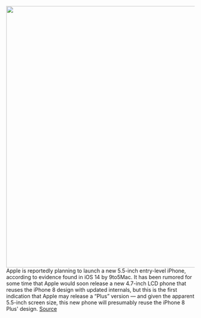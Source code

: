 <img src='https://cdn.vox-cdn.com/thumbor/2byAnRnPAkgf3UpJznusAHUd17E=/0x0:2040x1360/1200x800/filters:focal(895x515:1221x841)/cdn.vox-cdn.com/uploads/chorus_image/image/66508786/jbareham_170916_2000_0057.0.jpg' width='700px' /><br/>
Apple is reportedly planning to launch a new 5.5-inch entry-level iPhone, according to evidence found in iOS 14 by 9to5Mac. It has been rumored for some time that Apple would soon release a new 4.7-inch LCD phone that reuses the iPhone 8 design with updated internals, but this is the first indication that Apple may release a “Plus” version — and given the apparent 5.5-inch screen size, this new phone will presumably reuse the iPhone 8 Plus' design.
<a href='https://www.theverge.com/2020/3/16/21182140/apple-iphone-small-size-new-entry-level-se-9-features'> Source <a/>